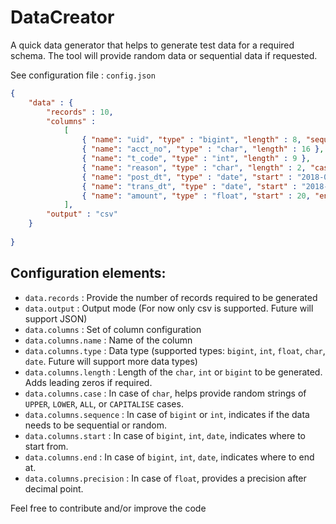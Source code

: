 # DataCreator
A quick data generator that helps to generate test data for a required schema. The tool will provide random data or sequential data if requested. 

See configuration file : `config.json` 

```json
{
    "data" : {
        "records" : 10,
        "columns" :
            [
                { "name": "uid", "type" : "bigint", "length" : 8, "sequence" : true, "start" : 220}, 
                { "name": "acct_no", "type" : "char", "length" : 16 }, 
                { "name": "t_code", "type" : "int", "length" : 9 }, 
                { "name": "reason", "type" : "char", "length" : 2, "case": "UPPER"}, 
                { "name": "post_dt", "type" : "date", "start" : "2018-04-11 08:10:59" }, 
                { "name": "trans_dt", "type" : "date", "start" : "2018-04-11 08:10:59" },
                { "name": "amount", "type" : "float", "start" : 20, "end" : 40, "precision" : 2 }
            ],
        "output" : "csv" 
    }
        
}
```

## Configuration elements:
- `data.records` : Provide the number of records required to be generated
- `data.output` : Output mode (For now only csv is supported. Future will support JSON)
- `data.columns` : Set of column configuration 
- `data.columns.name` : Name of the column
- `data.columns.type` : Data type (supported types: `bigint`, `int`, `float`, `char`, `date`. Future will support more data types)
- `data.columns.length` : Length of the `char`, `int` or `bigint` to be generated. Adds leading zeros if required.
- `data.columns.case` : In case of `char`, helps provide random strings of `UPPER`, `LOWER`, `ALL`, or `CAPITALISE` cases.
- `data.columns.sequence` : In case of `bigint` or `int`, indicates if the data needs to be sequential or random. 
- `data.columns.start` : In case of `bigint`, `int`, `date`, indicates where to start from.
- `data.columns.end` : In case of `bigint`, `int`, `date`, indicates where to end at.
- `data.columns.precision` : In case of `float`, provides a precision after decimal point.


Feel free to contribute and/or improve the code


